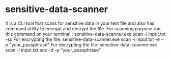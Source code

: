 # sensitive-data-scanner
It is a CLI tool that scans for sensitive data in your text file and also has command utility to encrypt and decrypt the file. 
For scanning purpose run this command on your terminal :
sensitive-data-scanner.exe scan -i input.txt -sc
For encrypting the file:
sensitive-data-scanner.exe scan -i input.txt -e -p "your_passphrase"
For decrypting the file:
sensitive-data-scanner.exe scan -i input.txt.enc -d -p "your_passphrase"
